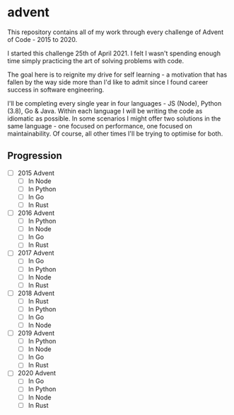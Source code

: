# advent
This repository contains all of my work through every challenge of Advent of Code - 2015 to 2020.

I started this challenge 25th of April 2021. I felt I wasn't spending enough time simply practicing the art of solving problems with code.

The goal here is to reignite my drive for self learning - a motivation that has fallen by the way side more than I'd like to admit since I found career success in software engineering.

I'll be completing every single year in four languages - JS (Node), Python (3.8), Go & Java.
Within each language I will be writing the code as idiomatic as possible. In some scenarios I might offer two solutions in the same language - one focused on performance, one focused on maintainability. Of course, all other times I'll be trying to optimise for both.


## Progression
- [ ] 2015 Advent
    - [ ] In Node
    - [ ] In Python
    - [ ] In Go
    - [ ] In Rust
- [ ] 2016 Advent
    - [ ] In Python
    - [ ] In Node
    - [ ] In Go
    - [ ] In Rust
- [ ] 2017 Advent
    - [ ] In Go
    - [ ] In Python
    - [ ] In Node
    - [ ] In Rust
- [ ] 2018 Advent
    - [ ] In Rust
    - [ ] In Python
    - [ ] In Go
    - [ ] In Node
- [ ] 2019 Advent
    - [ ] In Python
    - [ ] In Node
    - [ ] In Go
    - [ ] In Rust
- [ ] 2020 Advent
    - [ ] In Go
    - [ ] In Python
    - [ ] In Node
    - [ ] In Rust
